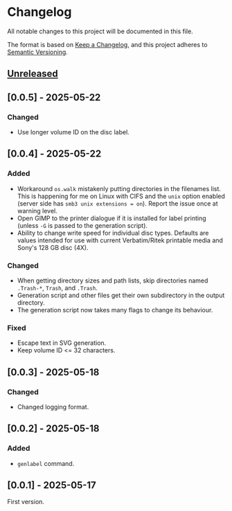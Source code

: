 <!-- markdownlint-disable MD024 -->

# Changelog

All notable changes to this project will be documented in this file.

The format is based on [Keep a Changelog](https://keepachangelog.com/en/1.0.0/), and this project
adheres to [Semantic Versioning](https://semver.org/spec/v2.0.0.html).

## [Unreleased]

## [0.0.5] - 2025-05-22

### Changed

- Use longer volume ID on the disc label.

## [0.0.4] - 2025-05-22

### Added

- Workaround `os.walk` mistakenly putting directories in the filenames list. This is happening for
  me on Linux with CIFS and the `unix` option enabled (server side has
  `smb3 unix extensions = on`). Report the issue once at warning level.
- Open GIMP to the printer dialogue if it is installed for label printing (unless `-G` is passed to
  the generation script).
- Ability to change write speed for individual disc types. Defaults are values intended for use with
  current Verbatim/Ritek printable media and Sony's 128 GB disc (4X).

### Changed

- When getting directory sizes and path lists, skip directories named `.Trash-*`, `Trash`, and
  `.Trash`.
- Generation script and other files get their own subdirectory in the output directory.
- The generation script now takes many flags to change its behaviour.

### Fixed

- Escape text in SVG generation.
- Keep volume ID <= 32 characters.

## [0.0.3] - 2025-05-18

### Changed

- Changed logging format.

## [0.0.2] - 2025-05-18

### Added

- `genlabel` command.

## [0.0.1] - 2025-05-17

First version.

[unreleased]: https://github.com/Tatsh/gendisc/-/compare/v0.0.5...master

